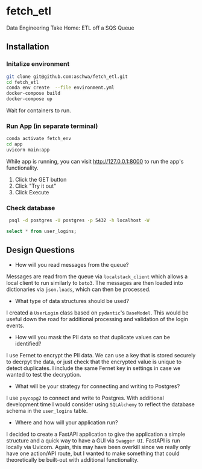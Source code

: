 # fetch_etl
Data Engineering Take Home: ETL off a SQS Queue

## Installation

### Initalize environment
```bash
git clone git@github.com:aschwa/fetch_etl.git
cd fetch_etl
conda env create  --file environment.yml
docker-compose build
docker-compose up
```
Wait for containers to run.

### Run App (in separate terminal)
```bash
conda activate fetch_env
cd app
uvicorn main:app
```

While app is running, you can visit http://127.0.0.1:8000 to run the app's functionality. 
1. Click the GET button
2. Click "Try it out"
3. Click Execute

### Check database 
```bash
 psql -d postgres -U postgres -p 5432 -h localhost -W
```
```sql
select * from user_logins;
```

## Design Questions

* How will you read messages from the queue?

Messages are read from the queue via `localstack_client` which allows a local client to run similarly to `boto3`. The messages are then loaded into dictionaries via `json.loads`, which can then be processed.
* What type of data structures should be used?

I created a `UserLogin` class based on `pydantic`'s  `BaseModel`. This would be useful down the road for additional processing and validation of the login events. 

* How will you mask the PII data so that duplicate values can be identified?

I use Fernet to encrypt the PII data. We can use a key that is stored securely to decrpyt the data, or just check that the encrypted value is unique to detect duplicates. I include the same Fernet key in settings in case we wanted to test the decryption.

* What will be your strategy for connecting and writing to Postgres?

I use `psycopg2` to connect and write to Postgres. With additional development time I would consider using `SQLAlchemy` to reflect the database schema in the `user_logins` table.
* Where and how will your application run?

I decided to create a FastAPI application to give the application a simple structure and a quick way to have a GUI via `Swagger UI`. FastAPI is run locally via Uvicorn. Again, this may have been overkill since we really only have one action/API route, but I wanted to make something that could theoretically be built-out with additional functionality.
